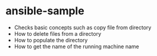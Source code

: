 # ansible-sample

 - Checks basic concepts such as copy file from directory
 - How to delete files from a directory
 - How to populate the directory
 - How to get the name of the running machine name
 
